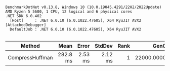 ```

BenchmarkDotNet v0.13.8, Windows 10 (10.0.19045.4291/22H2/2022Update)
AMD Ryzen 5 5600, 1 CPU, 12 logical and 6 physical cores
.NET SDK 6.0.402
  [Host]     : .NET 6.0.10 (6.0.1022.47605), X64 RyuJIT AVX2 [AttachedDebugger]
  DefaultJob : .NET 6.0.10 (6.0.1022.47605), X64 RyuJIT AVX2


```
| Method          | Mean     | Error   | StdDev  | Rank | Gen0       | Gen1      | Allocated |
|---------------- |---------:|--------:|--------:|-----:|-----------:|----------:|----------:|
| CompressHuffman | 282.8 ms | 2.53 ms | 2.12 ms |    1 | 22000.0000 | 1000.0000 | 368.04 MB |
